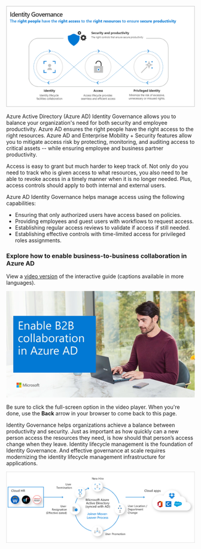 ![identity governance](../media/identity-governance.png)

Azure Active Directory (Azure AD) Identity Governance allows you to balance your organization's need for both security and employee productivity. Azure AD ensures the right people have the right access to the right resources. Azure AD and Enterprise Mobility + Security features allow you to mitigate access risk by protecting, monitoring, and auditing access to critical assets -- while ensuring employee and business partner productivity.

Access is easy to grant but much harder to keep track of. Not only do you need to track who is given access to what resources, you also need to be able to revoke access in a timely manner when it is no longer needed. Plus, access controls should apply to both internal and external users.

Azure AD Identity Governance helps manage access using the following capabilities:

- Ensuring that only authorized users have access based on policies.
- Providing employees and guest users with workflows to request access.
- Establishing regular access reviews to validate if access if still needed.
- Establishing effective controls with time-limited access for privileged roles assignments.

### Explore how to enable business-to-business collaboration in Azure AD

View a [video version](https://www.microsoft.com/videoplayer/embed/RE4ChU3) of the interactive guide (captions available in more languages).

<a href="https://mslearn.cloudguides.com/guides/Enable%20B2B%20Collaboration%20in%20Azure%20AD">![Enable B2B Collaboration with Azure AD](../media/interactive-enable-b2b-collaboration.png)</a>  

Be sure to click the full-screen option in the video player. When you're done, use the **Back** arrow in your browser to come back to this page. 

Identity Governance helps organizations achieve a balance between productivity and security.  Just as important as how quickly can a new person access the resources they need, is how should that person’s access change when they leave. Identity lifecycle management is the foundation of Identity Governance. And effective governance at scale requires modernizing the identity lifecycle management infrastructure for applications.

![User access lifecycle](../media/user-access-lifecycle.png)
